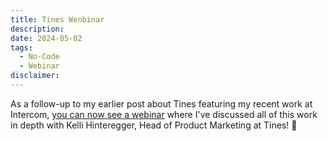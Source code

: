 ```yaml
---
title: Tines Wenbinar
description:
date: 2024-05-02
tags:
  - No-Code
  - Webinar
disclaimer:
---
```


As a follow-up to my earlier post about Tines featuring my recent work at Intercom, [you can now see a webinar](https://www.tines.com/webinars/intercom-s-journey-to-an-automation-center-of-excellence) where I've discussed all of this work in depth with Kelli Hinteregger, Head of Product Marketing at Tines! 🎉
